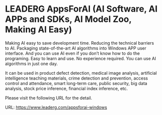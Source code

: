 # LEADERG AppsForAI (AI Software, AI APPs and SDKs, AI Model Zoo, Making AI Easy)

Making AI easy to save development time. Reducing the technical barriers to AI. Packaging state-of-the-art AI algorithms into Windows APP user interface. And you can use AI even if you don’t know how to do the programing. Easy to learn and use. No experience required. You can use AI algorithms in just one day.

It can be used in product defect detection, medical image analysis, artificial intelligence teaching materials, crime detection and prevention, access control and attendance, smart long-term care, public security, big data analysis, stock price inference, financial index inference, etc.

Please visit the following URL for the detail.

URL: https://www.leaderg.com/appsforai-windows
